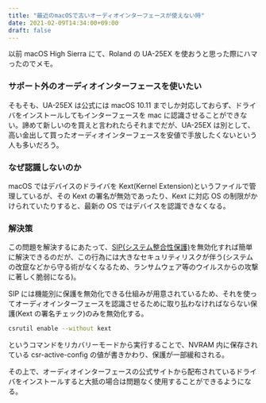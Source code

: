 ```yaml
---
title: "最近のmacOSで古いオーディオインターフェースが使えない時"
date: 2021-02-09T14:34:00+09:00
draft: false
---
```


以前 macOS High Sierra にて、Roland の UA-25EX を使おうと思った際にハマったのでメモ。

### サポート外のオーディオインターフェースを使いたい

そもそも、UA-25EX は公式には macOS 10.11 までしか対応しておらず、ドライバをインストールしてもインターフェースを mac に認識させることができない。諦めて新しいのを買えと言われたらそれまでだが、UA-25EX は別として、高い金出して買ったオーディオインターフェースを安値で手放したくないという人も多いだろう。

### なぜ認識しないのか

macOS ではデバイスのドライバを Kext(Kernel Extension)というファイルで管理しているが、その Kext の署名が無効であったり、Kext に対応 OS の制限がかけられていたりすると、最新の OS ではデバイスを認識できなくなる。

### 解決策

この問題を解決するにあたって、[SIP(システム整合性保護)](https://support.apple.com/ja-jp/HT204899)を無効化すれば簡単に解決できるのだが、この行為には大きなセキュリティリスクが伴う(システムの改竄などから守る術がなくなるため、ランサムウェア等のウイルスからの攻撃に著しく脆弱になる)。

SIP には機能別に保護を無効化できる仕組みが用意されているため、それを使ってオーディオインターフェースを認識させるために取り払わなければならない保護(Kext の署名チェック)のみを無効化する。

```sh
csrutil enable --without kext
```

というコマンドをリカバリーモードから実行することで、NVRAM 内に保存されている csr-active-config の値が書きかわり、保護が一部緩和される。

その上で、オーディオインターフェースの公式サイトから配布されているドライバをインストールすると大抵の場合は問題なく使用することができるようになる。
